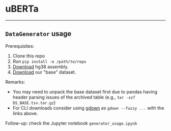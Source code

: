 # uBERTa

----

## `DataGenerator` usage

Prerequisites:
1. Clone this repo
2. Run `pip install -e /path/to/repo`
3. [Download](https://drive.google.com/file/d/1ttcKSt9I5viiZendOV7_36HBtmClbmZd/view?usp=sharing) hg38 assembly.
4. [Download](https://drive.google.com/file/d/1keUHHHeM_97owdOP-wUpuP7gBO-_lFfb/view?usp=sharing) our "base" dataset.

Remarks:
- You may need to unpack the base dataset first due to pandas having header parsing issues of the archived table (e.g., `tar -xzf DS_BASE.tsv.tar.gz`)
- For CLI downloads consider using [gdown](https://github.com/wkentaro/gdown) as `gdown --fuzzy ...` with the links above.

Follow-up: check the Jupyter notebook `generator_usage.ipynb`
